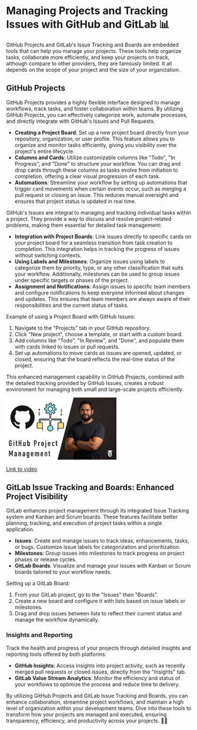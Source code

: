 # Managing Projects and Tracking Issues with GitHub and GitLab 📊

GitHub Projects and GitLab's Issue Tracking and Boards are embedded tools that can help you manage your projects. These tools help organize tasks, collaborate more efficiently, and keep your projects on track, although compare to other providers, they are famously limited. It all depends on the scope of your project and the size of your organization.

## GitHub Projects

GitHub Projects provides a highly flexible interface designed to manage workflows, track tasks, and foster collaboration within teams. By utilizing GitHub Projects, you can effectively categorize work, automate processes, and directly integrate with GitHub's Issues and Pull Requests.

- **Creating a Project Board**: Set up a new project board directly from your repository, organization, or user profile. This feature allows you to organize and monitor tasks efficiently, giving you visibility over the project's entire lifecycle.
- **Columns and Cards**: Utilize customizable columns like "Todo", "In Progress", and "Done" to structure your workflow. You can drag and drop cards through these columns as tasks evolve from initiation to completion, offering a clear visual progression of each task.
- **Automations**: Streamline your workflow by setting up automations that trigger card movements when certain events occur, such as merging a pull request or closing an issue. This reduces manual oversight and ensures that project status is updated in real time.


GitHub's Issues are integral to managing and tracking individual tasks within a project. They provide a way to discuss and resolve project-related problems, making them essential for detailed task management:

- **Integration with Project Boards**: Link issues directly to specific cards on your project board for a seamless transition from task creation to completion. This integration helps in tracking the progress of issues without switching contexts.
- **Using Labels and Milestones**: Organize issues using labels to categorize them by priority, type, or any other classification that suits your workflow. Additionally, milestones can be used to group issues under specific targets or phases of the project.
- **Assignment and Notifications**: Assign issues to specific team members and configure notifications to keep everyone informed about changes and updates. This ensures that team members are always aware of their responsibilities and the current status of tasks.

Example of using a Project Board with GitHub Issues:

1. Navigate to the "Projects" tab in your GitHub repository.
2. Click "New project", choose a template, or start with a custom board.
3. Add columns like "Todo", "In Review", and "Done", and populate them with cards linked to issues or pull requests.
4. Set up automations to move cards as issues are opened, updated, or closed, ensuring that the board reflects the real-time status of the project.

This enhanced management capability in GitHub Projects, combined with the detailed tracking provided by GitHub Issues, creates a robust environment for managing both small and large-scale projects efficiently.

<img src="../images/YVFa5VljCDYhd.jpg" alt="" width="300" height="auto">

[Link to video](https://www.youtube.com/watch?v=YVFa5VljCDY)


## GitLab Issue Tracking and Boards: Enhanced Project Visibility

GitLab enhances project management through its integrated Issue Tracking system and Kanban and Scrum boards. These features facilitate better planning, tracking, and execution of project tasks within a single application.

- **Issues**: Create and manage issues to track ideas, enhancements, tasks, or bugs. Customize issue labels for categorization and prioritization.
- **Milestones**: Group issues into milestones to track progress on project phases or release cycles.
- **GitLab Boards**: Visualize and manage your issues with Kanban or Scrum boards tailored to your workflow needs.

Setting up a GitLab Board:

1. From your GitLab project, go to the "Issues" then "Boards".
2. Create a new board and configure it with lists based on issue labels or milestones.
3. Drag and drop issues between lists to reflect their current status and manage the workflow dynamically.

### Insights and Reporting

Track the health and progress of your projects through detailed insights and reporting tools offered by both platforms:

- **GitHub Insights**: Access insights into project activity, such as recently merged pull requests or closed issues, directly from the "Insights" tab.
- **GitLab Value Stream Analytics**: Monitor the efficiency and status of your workflows to optimize the process and reduce time to delivery.

By utilizing GitHub Projects and GitLab Issue Tracking and Boards, you can enhance collaboration, streamline project workflows, and maintain a high level of organization within your development teams. Dive into these tools to transform how your projects are managed and executed, ensuring transparency, efficiency, and productivity across your projects. 🚀🔧